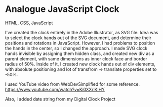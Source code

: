 # Analogue JavaScript Clock
HTML, CSS, JavaScript 

I've created the clock entirely in the Adobe Illustrator, as SVG file.
Idea was to select the clock hands out of the SVG document, and determine
their positions and rotations in JavaScript. However, I had problems to position
the hands in the center, so I changed the approach. I made SVG clock hands invisible 
by assigning them hidden class, and created new div as a parent element, with same dimensions as inner
clock face and border radius of 50%.
Inside of it, I created new clock hands out of div elements, with absolute positioning
and lot of transfrom => translate properties set to -50%.

I used YouTube video from WebDevSimplified for some reference.
https://www.youtube.com/watch?v=Ki0XXrlKlHY

Also, I added date string from my Digital Clock Project


